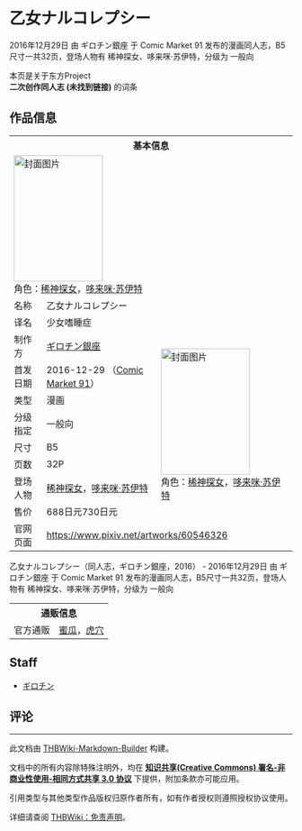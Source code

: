# 乙女ナルコレプシー

<!-- source html: G:\repos\THBWiki-Markdown-Builder\THBWikiMarkdown\Temp\main\e\e3\ns0%3A%E4%B9%99%E5%A5%B3%E3%83%8A%E3%83%AB%E3%82%B3%E3%83%AC%E3%83%97%E3%82%B7%E3%83%BC.html -->

2016年12月29日 由 ギロチン銀座 于 Comic Market 91 发布的漫画同人志，B5尺寸一共32页，登场人物有 稀神探女、哆来咪·苏伊特，分级为 一般向

本页是关于东方Project  
 **二次创作同人志 (未找到链接)** 的词条
## 作品信息

<table><tbody><tr><th colspan="3">基本信息</th></tr><tr><td class="cover-artwork-mobile" colspan="2"><a href="./文件-乙女ナルコレプシー封面.jpg.md" class="image" title="封面图片"><img alt="封面图片" src="https://upload.thwiki.cc/thumb/1/1b/%E4%B9%99%E5%A5%B3%E3%83%8A%E3%83%AB%E3%82%B3%E3%83%AC%E3%83%97%E3%82%B7%E3%83%BC%E5%B0%81%E9%9D%A2.jpg/158px-%E4%B9%99%E5%A5%B3%E3%83%8A%E3%83%AB%E3%82%B3%E3%83%AC%E3%83%97%E3%82%B7%E3%83%BC%E5%B0%81%E9%9D%A2.jpg" decoding="async" loading="lazy" width="158" height="224" srcset="https://upload.thwiki.cc/thumb/1/1b/%E4%B9%99%E5%A5%B3%E3%83%8A%E3%83%AB%E3%82%B3%E3%83%AC%E3%83%97%E3%82%B7%E3%83%BC%E5%B0%81%E9%9D%A2.jpg/238px-%E4%B9%99%E5%A5%B3%E3%83%8A%E3%83%AB%E3%82%B3%E3%83%AC%E3%83%97%E3%82%B7%E3%83%BC%E5%B0%81%E9%9D%A2.jpg 1.5x, https://upload.thwiki.cc/thumb/1/1b/%E4%B9%99%E5%A5%B3%E3%83%8A%E3%83%AB%E3%82%B3%E3%83%AC%E3%83%97%E3%82%B7%E3%83%BC%E5%B0%81%E9%9D%A2.jpg/317px-%E4%B9%99%E5%A5%B3%E3%83%8A%E3%83%AB%E3%82%B3%E3%83%AC%E3%83%97%E3%82%B7%E3%83%BC%E5%B0%81%E9%9D%A2.jpg 2x" data-file-width="800" data-file-height="1130"></a><div class="cover-char">角色：<a href="./稀神探女.md" title="稀神探女">稀神探女</a>，<a href="./哆来咪·苏伊特.md" title="哆来咪·苏伊特">哆来咪·苏伊特</a></div></td>
</tr><tr><td class="label">名称</td><td colspan="2"> 乙女ナルコレプシー </td></tr><tr><td class="label">译名</td><td colspan="2"> 少女嗜睡症 </td></tr><tr><td class="label">制作方</td><td><a href="./ギロチン銀座.md" title="ギロチン銀座">ギロチン銀座</a></td><td class="cover-artwork" rowspan="8" style="min-width:224px;"><a href="./文件-乙女ナルコレプシー封面.jpg.md" class="image" title="封面图片"><img alt="封面图片" src="https://upload.thwiki.cc/thumb/1/1b/%E4%B9%99%E5%A5%B3%E3%83%8A%E3%83%AB%E3%82%B3%E3%83%AC%E3%83%97%E3%82%B7%E3%83%BC%E5%B0%81%E9%9D%A2.jpg/158px-%E4%B9%99%E5%A5%B3%E3%83%8A%E3%83%AB%E3%82%B3%E3%83%AC%E3%83%97%E3%82%B7%E3%83%BC%E5%B0%81%E9%9D%A2.jpg" decoding="async" loading="lazy" width="158" height="224" srcset="https://upload.thwiki.cc/thumb/1/1b/%E4%B9%99%E5%A5%B3%E3%83%8A%E3%83%AB%E3%82%B3%E3%83%AC%E3%83%97%E3%82%B7%E3%83%BC%E5%B0%81%E9%9D%A2.jpg/238px-%E4%B9%99%E5%A5%B3%E3%83%8A%E3%83%AB%E3%82%B3%E3%83%AC%E3%83%97%E3%82%B7%E3%83%BC%E5%B0%81%E9%9D%A2.jpg 1.5x, https://upload.thwiki.cc/thumb/1/1b/%E4%B9%99%E5%A5%B3%E3%83%8A%E3%83%AB%E3%82%B3%E3%83%AC%E3%83%97%E3%82%B7%E3%83%BC%E5%B0%81%E9%9D%A2.jpg/317px-%E4%B9%99%E5%A5%B3%E3%83%8A%E3%83%AB%E3%82%B3%E3%83%AC%E3%83%97%E3%82%B7%E3%83%BC%E5%B0%81%E9%9D%A2.jpg 2x" data-file-width="800" data-file-height="1130"></a><div class="cover-char">角色：<a href="./稀神探女.md" title="稀神探女">稀神探女</a>，<a href="./哆来咪·苏伊特.md" title="哆来咪·苏伊特">哆来咪·苏伊特</a></div></td>
</tr><tr><td class="label">首发日期</td><td>2016-12-29&#160;（<a href="/展会作品列表?e=Comic+Market%2391">Comic Market 91</a>）</td></tr><tr><td class="label">类型</td><td>漫画</td></tr><tr><td class="label">分级指定</td><td>一般向</td></tr><tr><td class="label">尺寸</td><td>B5</td></tr><tr><td class="label">页数</td><td>32P</td></tr><tr><td class="label">登场人物</td><td><a href="./稀神探女.md" title="稀神探女">稀神探女</a>，<a href="./哆来咪·苏伊特.md" title="哆来咪·苏伊特">哆来咪·苏伊特</a></td></tr><tr><td class="label">售价</td><td>688日元730日元</td></tr>
<tr><td class="label">官网页面</td><td colspan="2"><a rel="nofollow" class="external free" href="https://www.pixiv.net/artworks/60546326">https://www.pixiv.net/artworks/60546326</a></td></tr></tbody></table>

乙女ナルコレプシー（同人志，ギロチン銀座，2016） - 2016年12月29日 由 ギロチン銀座 于 Comic Market 91 发布的漫画同人志，B5尺寸一共32页，登场人物有 稀神探女、哆来咪·苏伊特，分级为 一般向

<table><tbody><tr><th colspan="3">通贩信息</th></tr><tr><td class="label">官方通贩</td><td colspan="2"><a rel="nofollow" class="external text" href="https://www.melonbooks.co.jp/detail/detail.php?product_id=193919">蜜瓜</a>，<a rel="nofollow" class="external text" href="https://ec.toranoana.jp/tora_r/ec/item/040030483964">虎穴</a></td></tr></tbody></table>


## Staff
- [ギロチン](./ギロチン.md)

## 评论




---

此文档由 [THBWiki-Markdown-Builder](https://github.com/Delsin-Yu/THBWiki-Markdown-Builder) 构建。

文档中的所有内容除特殊注明外，均在 [**知识共享(Creative Commons) 署名-非商业性使用-相同方式共享 3.0 协议**](https://creativecommons.org/licenses/by-sa/3.0/deed.zh-hans) 下提供，附加条款亦可能应用。

引用类型与其他类型作品版权归原作者所有，如有作者授权则遵照授权协议使用。

详细请查阅 [THBWiki：免责声明](https://thbwiki.cc/THBWiki:%E5%85%8D%E8%B4%A3%E5%A3%B0%E6%98%8E)。

